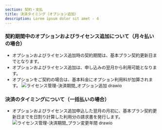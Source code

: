 ```yaml
---
section: 契約・支払
title: 決済タイミング（オプション追加）
description: Lorem ipsum dolor sit amet - 4
---
```

### 契約期間中のオプションおよびライセンス追加について（月々払いの場合）
 - オプションおよびライセンス追加時の契約期間は、基本プラン契約更新日までとなります。
 - オプションおよびライセンス追加は、申し込みの翌月から利用可能となります。
 - オプションをご契約の場合は、基本料金にオプション利用料が加算されます。
![ライセンス管理-決済期間_オプション追加 drawio](https://storageaccountdaiwa9829.blob.core.windows.net/manual/monthlyOptionPayment.png)

### 決済のタイミングについて（一括払いの場合）
 - オプションおよびライセンス追加申込した翌月の月初に、基本プラン契約更新日までを日割り計算した利用分の請求書を発行します。
![ライセンス管理-決済期間_プラン変更年間 drawio](https://storageaccountdaiwa9829.blob.core.windows.net/manual/yearlyOptionPayment.png)
